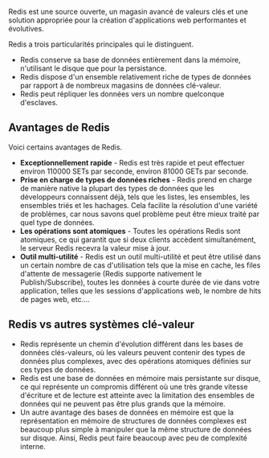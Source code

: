 Redis est une source ouverte, un magasin avancé de valeurs clés et une solution appropriée pour la création d'applications web performantes et évolutives.

Redis a trois particularités principales qui le distinguent.

- Redis conserve sa base de données entièrement dans la mémoire, n'utilisant le disque que pour la persistance.
- Redis dispose d'un ensemble relativement riche de types de données par rapport à de nombreux magasins de données clé-valeur.
- Redis peut répliquer les données vers un nombre quelconque d'esclaves.

## Avantages de Redis

Voici certains avantages de Redis.

- **Exceptionnellement rapide** - Redis est très rapide et peut effectuer environ 110000 SETs par seconde, environ 81000 GETs par seconde.
- **Prise en charge de types de données riches** - Redis prend en charge de manière native la plupart des types de données que les développeurs connaissent déjà, tels que les listes, les ensembles, les ensembles triés et les hachages. Cela facilite la résolution d'une variété de problèmes, car nous savons quel problème peut être mieux traité par quel type de données.
- **Les opérations sont atomiques** - Toutes les opérations Redis sont atomiques, ce qui garantit que si deux clients accèdent simultanément, le serveur Redis recevra la valeur mise à jour.
- **Outil multi-utilité** - Redis est un outil multi-utilité et peut être utilisé dans un certain nombre de cas d'utilisation tels que la mise en cache, les files d'attente de messagerie (Redis supporte nativement le Publish/Subscribe), toutes les données à courte durée de vie dans votre application, telles que les sessions d'applications web, le nombre de hits de pages web, etc....

## Redis vs autres systèmes clé-valeur

- Redis représente un chemin d'évolution différent dans les bases de données clés-valeurs, où les valeurs peuvent contenir des types de données plus complexes, avec des opérations atomiques définies sur ces types de données.
- Redis est une base de données en mémoire mais persistante sur disque, ce qui représente un compromis différent où une très grande vitesse d'écriture et de lecture est atteinte avec la limitation des ensembles de données qui ne peuvent pas être plus grands que la mémoire.
- Un autre avantage des bases de données en mémoire est que la représentation en mémoire de structures de données complexes est beaucoup plus simple à manipuler que la même structure de données sur disque. Ainsi, Redis peut faire beaucoup avec peu de complexité interne.